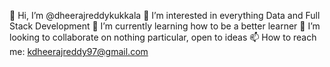
👋 Hi, I’m @dheerajreddykukkala
👀 I’m interested in everything Data and Full Stack Development
🌱 I’m currently learning how to be a better learner
💞️ I’m looking to collaborate on nothing particular, open to ideas
📫 How to reach me: kdheerajreddy97@gmail.com
